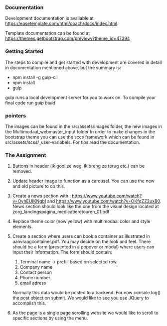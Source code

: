 ### Documentation ###

Development documentation is available at https://easetemplate.com/html/coach/docs/index.html.

Template documentation can be found at https://themes.getbootstrap.com/preview/?theme_id=47394

### Getting Started ###

The steps to compile and get started with development are covered in detail in documentation mentioned above, but the summary is:

- npm install -g gulp-cli
- npm install
- gulp

gulp runs a local development server for you to work on. To compile your final code run <i> gulp build </i>
 
### pointers ###
The images can be found in the src/assets/images folder, the new images in the Multimodaal_webmaster_input folder
In order to make changes in the bootstrap theme you can use the sccs framework which can be found in src/assets/scss/_user-variabels. For tips read the documentation.


### The Assignment ###

1. Buttons in header (ik gooi ze weg, ik breng ze terug etc.) can be removed.
2. Update header image to function as a carousel. You can use the new and old picture to do this.
3. Create a news section with : https://www.youtube.com/watch?v=OyhEUIKNgbI and https://www.youtube.com/watch?v=OKfqZZ2uxB0. News section should look like the one
from the visual design located at zorg_landingspagina_medicatieretouren_01.pdf
4. Replace theme color (now yellow) with multimodaal color and style elements. 

5. Create a section where users can book a container as illustrated in aanvraagcontainer.pdf. You may decide on the look and feel.
  There should be a form (presented in a popover or modal) where users can input their information. The form should contain:
   1. Terminal name -> prefill based on selected row.
   2. Company name
   3. Contact person
   4. Phone number 
   5. email adress

   Normally this data would be posted to a backend. For now console.log() the post object on submit. We would like to see you use JQuery to accomplish this. 
6. As the page is a single page scrolling website we would like to scroll to specific sections by using the menu. 
